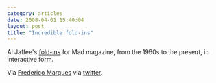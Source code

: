 ```yaml
---
category: articles
date: 2008-04-01 15:40:04
layout: post
title: "Incredible fold-ins"
---
```


<p>Al Jaffee's <a href="http://www.nytimes.com/interactive/2008/03/28/arts/20080330_FOLD_IN_FEATURE.html">fold-ins</a> for Mad magazine, from the 1960s to the present, in interactive form.</p><p>Via <a href="http://twitter.com/vonfreud">Frederico Marques</a> via <a href="http://twitter.com/">twitter</a>.</p>
